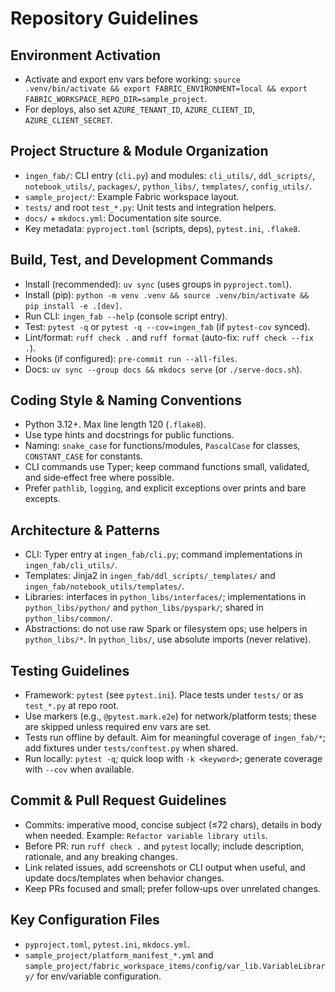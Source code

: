# Repository Guidelines

## Environment Activation
- Activate and export env vars before working:
  `source .venv/bin/activate && export FABRIC_ENVIRONMENT=local && export FABRIC_WORKSPACE_REPO_DIR=sample_project`.
- For deploys, also set `AZURE_TENANT_ID`, `AZURE_CLIENT_ID`, `AZURE_CLIENT_SECRET`.

## Project Structure & Module Organization
- `ingen_fab/`: CLI entry (`cli.py`) and modules: `cli_utils/`, `ddl_scripts/`, `notebook_utils/`, `packages/`, `python_libs/`, `templates/`, `config_utils/`.
- `sample_project/`: Example Fabric workspace layout.
- `tests/` and root `test_*.py`: Unit tests and integration helpers.
- `docs/` + `mkdocs.yml`: Documentation site source.
- Key metadata: `pyproject.toml` (scripts, deps), `pytest.ini`, `.flake8`.

## Build, Test, and Development Commands
- Install (recommended): `uv sync` (uses groups in `pyproject.toml`).
- Install (pip): `python -m venv .venv && source .venv/bin/activate && pip install -e .[dev]`.
- Run CLI: `ingen_fab --help` (console script entry).
- Test: `pytest -q` or `pytest -q --cov=ingen_fab` (if `pytest-cov` synced).
- Lint/format: `ruff check .` and `ruff format` (auto-fix: `ruff check --fix .`).
- Hooks (if configured): `pre-commit run --all-files`.
- Docs: `uv sync --group docs && mkdocs serve` (or `./serve-docs.sh`).

## Coding Style & Naming Conventions
- Python 3.12+. Max line length 120 (`.flake8`).
- Use type hints and docstrings for public functions.
- Naming: `snake_case` for functions/modules, `PascalCase` for classes, `CONSTANT_CASE` for constants.
- CLI commands use Typer; keep command functions small, validated, and side‑effect free where possible.
- Prefer `pathlib`, `logging`, and explicit exceptions over prints and bare excepts.

## Architecture & Patterns
- CLI: Typer entry at `ingen_fab/cli.py`; command implementations in `ingen_fab/cli_utils/`.
- Templates: Jinja2 in `ingen_fab/ddl_scripts/_templates/` and `ingen_fab/notebook_utils/templates/`.
- Libraries: interfaces in `python_libs/interfaces/`; implementations in `python_libs/python/` and `python_libs/pyspark/`; shared in `python_libs/common/`.
- Abstractions: do not use raw Spark or filesystem ops; use helpers in `python_libs/*`. In `python_libs/`, use absolute imports (never relative).

## Testing Guidelines
- Framework: `pytest` (see `pytest.ini`). Place tests under `tests/` or as `test_*.py` at repo root.
- Use markers (e.g., `@pytest.mark.e2e`) for network/platform tests; these are skipped unless required env vars are set.
- Tests run offline by default. Aim for meaningful coverage of `ingen_fab/*`; add fixtures under `tests/conftest.py` when shared.
- Run locally: `pytest -q`; quick loop with `-k <keyword>`; generate coverage with `--cov` when available.

## Commit & Pull Request Guidelines
- Commits: imperative mood, concise subject (≤72 chars), details in body when needed. Example: `Refactor variable library utils`.
- Before PR: run `ruff check .` and `pytest` locally; include description, rationale, and any breaking changes.
- Link related issues, add screenshots or CLI output when useful, and update docs/templates when behavior changes.
- Keep PRs focused and small; prefer follow‑ups over unrelated changes.

## Key Configuration Files
- `pyproject.toml`, `pytest.ini`, `mkdocs.yml`.
- `sample_project/platform_manifest_*.yml` and `sample_project/fabric_workspace_items/config/var_lib.VariableLibrary/` for env/variable configuration.

